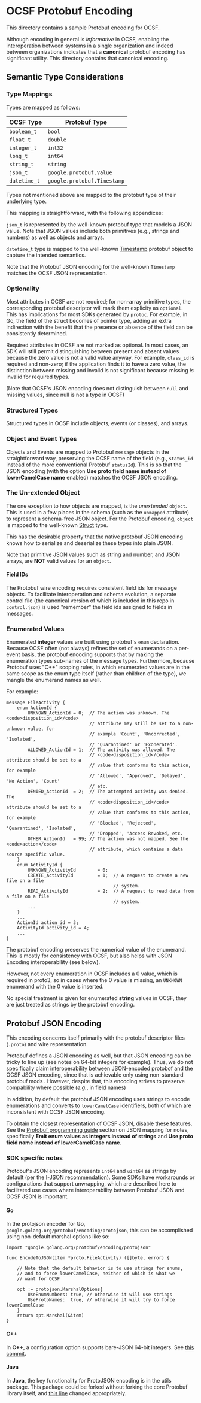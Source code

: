 # OCSF Protobuf Encoding

This directory contains a sample Protobuf encoding for OCSF.

Although encoding in general is _informative_ in OCSF, enabling the
interoperation between systems in a single organization and indeed
between organizations indicates that a **canonical** protobuf encoding
has significant utility.  This directory contains that canonical
encoding.

## Semantic Type Considerations

### Type Mappings

Types are mapped as follows:

| OCSF Type    | Protobuf Type               |
| ------------ | --------------------------- |
| `boolean_t`  | `bool`                      |
| `float_t`    | `double`                    |
| `integer_t`  | `int32`                     |
| `long_t`     | `int64`                     |
| `string_t`   | `string`                    |
| `json_t`     | `google.protobuf.Value`     |
| `datetime_t` | `google.protobuf.Timestamp` |

Types not mentioned above are mapped to the protobuf type of their
underlying type.

This mapping is straightforward, with the following appendices:

`json_t` is represented by the well-known protobuf type that models a
JSON value.  Note that JSON values include both primitives (e.g.,
strings and numbers) as well as objects and arrays.

`datetime_t` type is mapped to the well-known
[Timestamp](https://protobuf.dev/reference/protobuf/google.protobuf/#timestamp)
protobuf object to capture the intended semantics.

Note that the Protobuf JSON encoding for the well-known `Timestamp`
matches the OCSF JSON representation.

### Optionality

Most attributes in OCSF are not required; for non-array primitive
types, the corresponding protobuf descriptor will mark them explicity
as `optional`.  This has implications for most SDKs generated by
`protoc`.  For example, in Go, the field of the struct becomes of
pointer type, adding an extra indirection with the benefit that the
presence or absence of the field can be consistently determined.

Required attributes in OCSF are not marked as optional.  In most
cases, an SDK will still permit distinguishing between present and
absent values because the zero value is not a valid value anyway.  For
example, `class_id` is required and non-zero; if the application finds
it to have a zero value, the distinction between missing and invalid
is not significant because missing _is_ invalid for required types.

(Note that OCSF's JSON encoding does not distinguish between `null`
and missing values, since null is not a type in OCSF)

### Structured Types

Structured types in OCSF include objects, events (or classes), and
arrays.

### Object and Event Types

Objects and Events are mapped to Protobuf `message` objects in the
straightforward way, preserving the OCSF name of the field (e.g.,
`status_id` instead of the more conventional Protobuf `statusId`).
This is so that the JSON encoding (with the option **Use proto field
name instead of lowerCamelCase name** enabled) matches the OCSF JSON
encoding.

### The Un-extended Object

The one exception to how objects are mapped, is the _unextended_
`object`.  This is used in a few places in the schema (such as the
`unmapped` attribute) to represent a schema-free JSON object.  For the
Protobuf encoding, `object` is mapped to the well-known
[Struct](https://protobuf.dev/reference/protobuf/google.protobuf/#struct)
type.

This has the desirable property that the native protobuf JSON encoding
knows how to serialize and deserialize these types into plain JSON.

Note that primitive JSON values such as string and number, and JSON
arrays, are **NOT** valid values for an `object`.

#### Field IDs

The Protobuf wire encoding requires consistent field ids for message
objects.  To facilitate interoperation and schema evolution, a
separate control file (the canonical version of which is included in
this repo in `control.json`) is used "remember" the field ids assigned
to fields in messages.

### Enumerated Values

Enumerated **integer** values are built using protobuf's `enum`
declaration.  Because OCSF often (not always) refines the set of
enumerands on a per-event basis, the protobuf encoding supports that
by making the enumeration types sub-names of the message types.
Furthermore, because Protobuf uses "C++" scoping rules, in which
enumerated values are in the same scope as the enum type itself
(rather than children of the type), we mangle the enumerand names as
well.

For example:
```
message FileActivity {
    enum ActionId {
        UNKNOWN_ActionId = 0;  // The action was unknown. The <code>disposition_id</code>
                               // attribute may still be set to a non-unknown value, for
                               // example 'Count', 'Uncorrected', 'Isolated',
                               // 'Quarantined' or 'Exonerated'.
        ALLOWED_ActionId = 1;  // The activity was allowed. The
                               // <code>disposition_id</code> attribute should be set to a
                               // value that conforms to this action, for example
                               // 'Allowed', 'Approved', 'Delayed', 'No Action', 'Count'
                               // etc.
        DENIED_ActionId  = 2;  // The attempted activity was denied. The
                               // <code>disposition_id</code> attribute should be set to a
                               // value that conforms to this action, for example
                               // 'Blocked', 'Rejected', 'Quarantined', 'Isolated',
                               // 'Dropped', 'Access Revoked, etc.
        OTHER_ActionId   = 99; // The action was not mapped. See the <code>action</code>
                               // attribute, which contains a data source specific value.
    }
    enum ActivityId {
        UNKNOWN_ActivityId        = 0; 
        CREATE_ActivityId         = 1;  // A request to create a new file on a file
                                        // system.
        READ_ActivityId           = 2;  // A request to read data from a file on a file
                                        // system.
        ...
    }
    ...
    ActionId action_id = 3;
    ActivityId activity_id = 4;
    ...
}
```

The protobuf encoding preserves the numerical value of the enumerand.
This is mostly for consistency with OCSF, but also helps with JSON
Encoding interoperability (see below).

However, not every enumeration in OCSF includes a 0 value, which is
required in proto3, so in cases where the 0 value is missing, an
`UNKNOWN` enumerand with the 0 value is inserted.

No special treatment is given for enumerated **string** values in
OCSF, they are just treated as strings by the protobuf encoding.

## Protobuf JSON Encoding

This encoding concerns itself primarily with the protobuf descriptor
files (`.proto`) and wire representation.

Protobuf defines a JSON encoding as well, but that JSON encoding can
be tricky to line up (see notes on 64-bit integers for example).
Thus, we do not specifically claim interoperability between
JSON-encoded protobof and the OCSF JSON encoding, since that is
achievable only using non-standard protobuf mods .  However, despite
that, this encoding strives to preserve compability where possible
(_e.g._, in field names)

In addition, by default the protobuf JSON encoding uses strings to
encode enumerations and converts to `lowerCamelCase` identifiers,
both of which are inconsistent with OCSF JSON encoding.

To obtain the closest representation of OCSF JSON, disable these
features.  See the [Protobuf programming
guide](https://protobuf.dev/programming-guides/proto3/#json) section
on JSON mapping for notes, specifically **Emit enum values as integers
instead of strings** and **Use proto field name instead of
lowerCamelCase name**.

### SDK specific notes

Protobuf's JSON encoding represents `int64` and `uint64` as strings by
default (per the [I-JSON
recommendation](https://datatracker.ietf.org/doc/html/rfc7493#section-2.2)).
Some SDKs have workarounds or configurations that support unwrapping,
which are described here to facilitated use cases where
interoperability between Protobuf JSON and OCSF JSON is important.

#### Go

In the protojson encoder for Go,
`google.golang.org/protobuf/encoding/protojson`, this can be
accomplished using non-default marshal options like so:

```
import "google.golang.org/protobuf/encoding/protojson"

func EncodeToJSON(item *proto.FileActivity) ([]byte, error) {

	// Note that the default behavior is to use strings for enums,
	// and to force lowerCamelCase, neither of which is what we
	// want for OCSF

	opt := protojson.MarshalOptions{
		UseEnumNumbers: true, // otherwise it will use strings
		UseProtoNames:  true, // otherwise it will try to force lowerCamelCase
	}
	return opt.Marshal(&item)
}
```

#### C++

In **C++**, a configuration option supports bare-JSON 64-bit integers.
See [this
commit](https://github.com/protocolbuffers/protobuf/commit/330e10d53fe1c12757f1cdd7293d0881eac4d01e).

#### Java

In **Java**, the key functionality for ProtoJSON encoding is in the utils
package.  This package could be forked without forking the core
Protobuf library itself, and [this
line](https://github.com/protocolbuffers/protobuf/blob/8434c12d160fcf2f6adc572f4e94947fb57c82c3/java/util/src/main/java/com/google/protobuf/util/JsonFormat.java#L1149)
changed appropriately.
